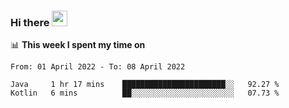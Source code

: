 ### Hi there <a href="https://www.gautamkrishnar.com/"><img src="https://media.giphy.com/media/hvRJCLFzcasrR4ia7z/giphy.gif" width="25px"></a>

📊 **This week I spent my time on**

<!--START_SECTION:waka-->

```text
From: 01 April 2022 - To: 08 April 2022

Java     1 hr 17 mins    ███████████████████████░░   92.27 %
Kotlin   6 mins          ██░░░░░░░░░░░░░░░░░░░░░░░   07.73 %
```

<!--END_SECTION:waka-->
